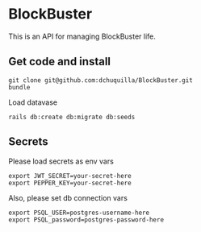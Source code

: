 # BlockBuster

This is an API for managing BlockBuster life.

## Get code and install

```shell
git clone git@github.com:dchuquilla/BlockBuster.git
bundle
```

Load datavase

```shell
rails db:create db:migrate db:seeds
```

## Secrets

Please load secrets as env vars

```shell
export JWT_SECRET=your-secret-here
export PEPPER_KEY=your-secret-here
```

Also, please set db connection vars

```shell
export PSQL_USER=postgres-username-here
export PSQL_password=postgres-password-here
```
